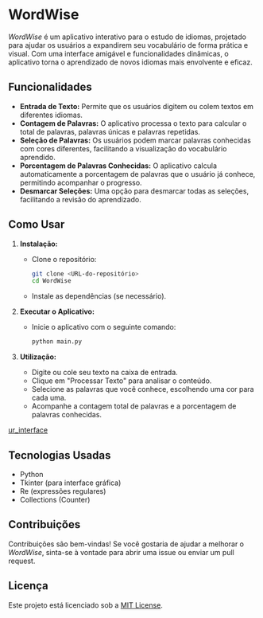 # WordWise

*WordWise* é um aplicativo interativo para o estudo de idiomas, projetado para ajudar os usuários a expandirem seu vocabulário de forma prática e visual. Com uma interface amigável e funcionalidades dinâmicas, o aplicativo torna o aprendizado de novos idiomas mais envolvente e eficaz.

## Funcionalidades

- **Entrada de Texto:** Permite que os usuários digitem ou colem textos em diferentes idiomas.
- **Contagem de Palavras:** O aplicativo processa o texto para calcular o total de palavras, palavras únicas e palavras repetidas.
- **Seleção de Palavras:** Os usuários podem marcar palavras conhecidas com cores diferentes, facilitando a visualização do vocabulário aprendido.
- **Porcentagem de Palavras Conhecidas:** O aplicativo calcula automaticamente a porcentagem de palavras que o usuário já conhece, permitindo acompanhar o progresso.
- **Desmarcar Seleções:** Uma opção para desmarcar todas as seleções, facilitando a revisão do aprendizado.

## Como Usar

1. **Instalação:**
   - Clone o repositório:
     ```bash
     git clone <URL-do-repositório>
     cd WordWise
     ```
   - Instale as dependências (se necessário).

2. **Executar o Aplicativo:**
   - Inicie o aplicativo com o seguinte comando:
     ```bash
     python main.py
     ```

3. **Utilização:**
   - Digite ou cole seu texto na caixa de entrada.
   - Clique em "Processar Texto" para analisar o conteúdo.
   - Selecione as palavras que você conhece, escolhendo uma cor para cada uma.
   - Acompanhe a contagem total de palavras e a porcentagem de palavras conhecidas.

[ur_interface]()

## Tecnologias Usadas

- Python
- Tkinter (para interface gráfica)
- Re (expressões regulares)
- Collections (Counter)

## Contribuições

Contribuições são bem-vindas! Se você gostaria de ajudar a melhorar o *WordWise*, sinta-se à vontade para abrir uma issue ou enviar um pull request.

## Licença

Este projeto está licenciado sob a [MIT License](LICENSE).